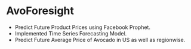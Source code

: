 # AvoForesight

* Predict Future Product Prices using Facebook Prophet.
* Implemented Time Series Forecasting Model.
* Predict Future Average Price of Avocado in US as well as regionwise.
